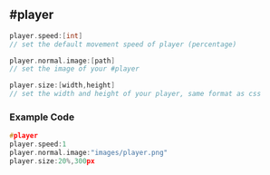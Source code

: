 <h2> #player </h2>

```c
player.speed:[int]
// set the default movement speed of player (percentage)

player.normal.image:[path]
// set the image of your #player 

player.size:[width,height]
// set the width and height of your player, same format as css 
```

<h3>Example Code</h3>

```c
#player
player.speed:1
player.normal.image:"images/player.png"
player.size:20%,300px
```
